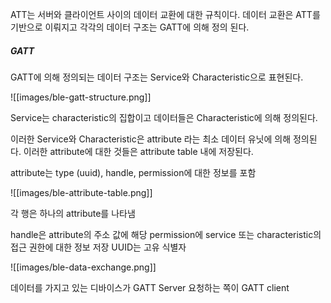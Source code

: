 
ATT는 서버와 클라이언트 사이의 데이터 교환에 대한 규칙이다. 데이터 교환은 ATT를 기반으로 이뤄지고 각각의 데이터 구조는 GATT에 의해 정의 된다.


##### GATT

GATT에 의해 정의되는 데이터 구조는 Service와 Characteristic으로 표현된다.

![[images/ble-gatt-structure.png]]


Service는 characteristic의 집합이고 데이터들은 Characteristic에 의해 정의된다.

이러한 Service와 Characteristic은 attribute 라는 최소 데이터 유닛에 의해 정의된다. 이러한 attribute에 대한 것들은 attribute table 내에 저장된다.

attribute는 type (uuid), handle, permission에 대한 정보를 포함


![[images/ble-attribute-table.png]]



각 행은 하나의 attribute를 나타냄

handle은 attribute의 주소 값에 해당
permission에 service 또는 characteristic의 접근 권한에 대한 정보 저장
UUID는 고유 식별자



![[images/ble-data-exchange.png]]


데이터를 가지고 있는 디바이스가 GATT Server
요청하는 쪽이 GATT client

